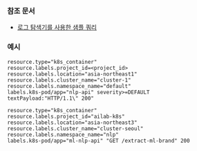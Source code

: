### 참조 문서

- [로그 탐색기를 사용한 샘플 쿼리](https://cloud.google.com/logging/docs/view/query-library-preview?hl=ko#kubernetes-filters)



### 예시

```
resource.type="k8s_container"
resource.labels.project_id=<project_id>
resource.labels.location="asia-northeast1"
resource.labels.cluster_name="cluster-1"
resource.labels.namespace_name="default"
labels.k8s-pod/app="nlp-api" severity>=DEFAULT
textPayload:"HTTP/1.1\" 200"
```

```
resource.type="k8s_container" 
resource.labels.project_id="ailab-k8s" 
resource.labels.location="asia-northeast3"
resource.labels.cluster_name="cluster-seoul"
resource.labels.namespace_name="nlp" 
labels.k8s-pod/app="ml-nlp-api" "GET /extract-ml-brand" 200
```

